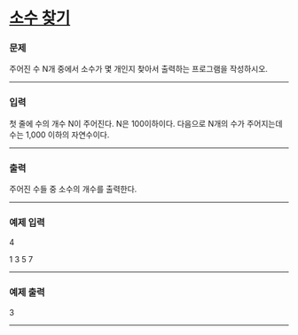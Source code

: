 # [소수 찾기](https://www.acmicpc.net/problem/1978)



### 문제

주어진 수 N개 중에서 소수가 몇 개인지 찾아서 출력하는 프로그램을 작성하시오.

---

### 입력

첫 줄에 수의 개수 N이 주어진다. N은 100이하이다. 다음으로 N개의 수가 주어지는데 수는 1,000 이하의 자연수이다.

---

### 출력

주어진 수들 중 소수의 개수를 출력한다.

---

### 예제 입력

4

1 3 5 7

---

### 예제 출력

3

---